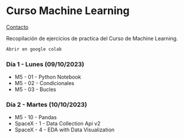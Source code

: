 # Curso Machine Learning
[Contacto](mailto:miguelbrao1996@gmail.com) 

Recopilación de ejercicios de practica del Curso de Machine Learning.

```bash
Abrir en google colab
```

### Día 1 - Lunes (09/10/2023)

  - M5 - 01 - Python Notebook
  - M5 - 02 - Condicionales
  - M5 - 03 - Bucles

### Día 2 - Martes (10/10/2023)

  - M5 - 10 - Pandas
  - SpaceX - 1 - Data Collection Api v2
  - SpaceX - 4 - EDA with Data Visualization
